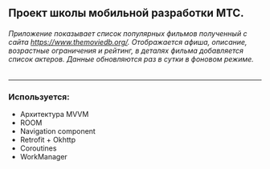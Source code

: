 ## Проект школы мобильной разработки МТС.

###### Приложение показывает список популярных фильмов полученный с сайта https://www.themoviedb.org/. Отображается афиша, описание, возрастные ограничения и рейтинг, в деталях фильма   добавляется список актеров. Данные обновляются раз в сутки в фоновом режиме.
---
### Используется:
* Архитектура MVVM
* ROOM
* Navigation component
* Retrofit + Okhttp
* Coroutines
* WorkManager
 
